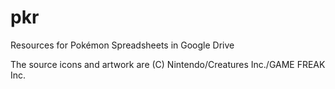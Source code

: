 # pkr
Resources for Pokémon Spreadsheets in Google Drive

The source icons and artwork are (C) Nintendo/Creatures Inc./GAME FREAK Inc.
